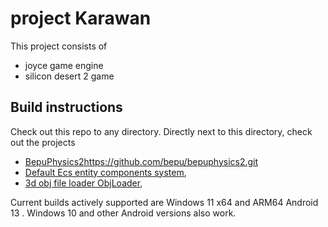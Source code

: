 # project Karawan
This project consists of 
- joyce game engine
- silicon desert 2 game


## Build instructions

Check out this repo to any directory. Directly next to this directory, check out the projects 
- [BepuPhysics2](https://github.com/bepu/bepuphysics2.git)https://github.com/bepu/bepuphysics2.git
- [Default Ecs entity components system](https://github.com/tweggen/DefaultEcs.git),
- [3d obj file loader ObjLoader](https://github.com/tweggen/ObjLoader.git),

Current builds actively supported are Windows 11 x64 and ARM64 Android 13 . Windows 10
and other Android versions also work.

